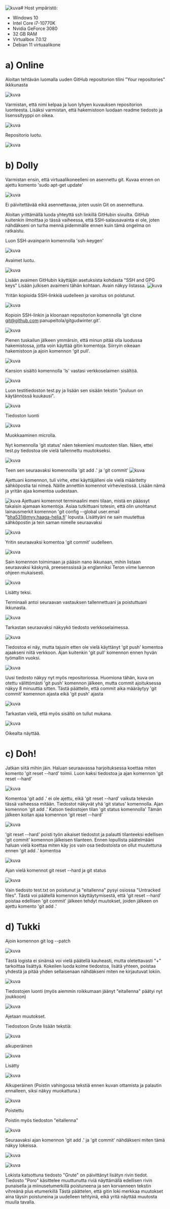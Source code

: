 ![kuva](https://github.com/panupeltola/palvelimet/assets/148875059/41046f1f-43bd-42dd-9dd6-260f01fece58)# Host ympäristö:
* Windows 10
* Intel Core i7-10770K
* Nvidia GeForce 3080
* 32 GB RAM
* Virtualbox 7.0.12
* Debian 11 virtuaalikone

# a) Online

Aloitan tehtävän luomalla uuden GitHub repositorion tilini "Your repositories" ikkkunasta

![kuva](https://github.com/panupeltola/palvelimet/assets/148875059/ae9a69da-c6c7-4059-ac39-eff5ef2b62d0)

Varmistan, että nimi kelpaa ja luon lyhyen kuvauksen repositorion luonteesta.
Lisäksi varmistan, että hakemistoon luodaan readme tiedosto ja lisenssityyppi on oikea.

![kuva](https://github.com/panupeltola/palvelimet/assets/148875059/9b244bef-80fa-4877-bd8a-3d17e5e080f2)


Repositorio luotu.

![kuva](https://github.com/panupeltola/palvelimet/assets/148875059/37ee84d8-3eb7-4f46-8d38-760df129cab0)


# b) Dolly

Varmistan ensin, että virtuaalikoneelleni on asennettu git. Kuvaa ennen on ajettu komento 'sudo apt-get update' 

![kuva](https://github.com/panupeltola/palvelimet/assets/148875059/6fca1b14-7935-42f9-a5af-26fc0fe50080)


Ei päivitettävää eikä asennettavaa, joten uusin Git on asennettuna.

Aloitan yrittämällä luoda yhteyttä ssh linkillä GitHubin sivuilta.
GitHub kuitenkin ilmoittaa jo tässä vaiheessa, että SSH-salausavainta ei ole, joten nähdäkseni on turha mennä pidemmälle ennen kuin tämä ongelma on ratkaistu.

Luon SSH-avainparin komennolla 'ssh-keygen'

![kuva](https://github.com/panupeltola/palvelimet/assets/148875059/3462d4e5-3c75-4a61-84cd-8a183dfd5ae0)


Avaimet luotu.

![kuva](https://github.com/panupeltola/palvelimet/assets/148875059/54f85f46-6449-4c7d-b4ef-295eefb8ba80)


Lisään avaimen GitHubin käyttäjän asetuksista kohdasta "SSH and GPG keys"
Lisään julkisen avaimeni tähän kohtaan.
Avain näkyy listassa.
![kuva](https://github.com/panupeltola/palvelimet/assets/148875059/a011d211-8729-46ef-b9c0-11d4894ae012)

Yritän kopioida SSH-linkkiä uudelleen ja varoitus on poistunut.

![kuva](https://github.com/panupeltola/palvelimet/assets/148875059/2f13b22d-29f9-42d8-9286-d97e453e777e)

Kopioin SSH-linkin ja kloonaan repositorion komennolla 'git clone git@github.com:panupeltola/gitgudwinter.git'.

![kuva](https://github.com/panupeltola/palvelimet/assets/148875059/e69926e1-b7fa-41b9-9d29-5cb488e22f1d)

Pienen tuskailun jälkeen ymmärsin, että minun pitää olla luodussa hakemistossa, jotta voin käyttää gitin komentoja.
Siirryin oikeaan hakemistoon ja ajoin komennon 'git pull'.

![kuva](https://github.com/panupeltola/palvelimet/assets/148875059/5e2f58fe-96e6-4bc2-a263-e7e9b2a6ba75)

Kansion sisältö komennolla 'ls' vastasi verkkoselaimen sisältöä.

![kuva](https://github.com/panupeltola/palvelimet/assets/148875059/98fbd8da-e626-42b4-a919-b3fb600eac8d)

Luon testitiedoston test.py ja lisään sen sisään tekstin "jouluun on käytännössä kuukausi".


![kuva](https://github.com/panupeltola/palvelimet/assets/148875059/02e48c28-9068-4ba6-b104-29c04b7b4b3b)

Tiedoston luonti

![kuva](https://github.com/panupeltola/palvelimet/assets/148875059/6b41c4f9-bcd1-4a3b-af1f-ce7b386e14f3)

Muokkaaminen microlla.

Nyt komennolla 'git status' näen tekemieni muutosten tilan. Näen, ettei test.py tiedostoa ole vielä tallennettu muutokseksi.

![kuva](https://github.com/panupeltola/palvelimet/assets/148875059/a8344289-5af5-4590-a8da-c5cb1d44ca55)

Teen sen seuraavaksi komennoilla 'git add .' ja 'git commit'
![kuva](https://github.com/panupeltola/palvelimet/assets/148875059/64f4aeca-3cd3-4133-9cd4-8201e702b31d)

Ajettuani komennon, tuli virhe, ettei käyttäjälleni ole vielä määritetty sähköpostia tai nimeä. Näille annettiin komennot virheviestissä. Lisään nämä ja yritän ajaa komentoa uudestaan.

![kuva](https://github.com/panupeltola/palvelimet/assets/148875059/eca000c7-b9db-47bf-8c8c-4687206416d4)
Ajettuani komennot terminaalini meni tilaan, mistä en päässyt takaisin ajamaan komentoja.
Asiaa tutkittuani totesin, että olin unohtanut lainausmerkit komennon 'git config --global user.email "bha531@myy.haaga-helia.fi' lopusta. Lisättyäni ne sain muutettua sähköpostin ja tein saman nimelle seuraavaksi

![kuva](https://github.com/panupeltola/palvelimet/assets/148875059/474f1147-5b5e-4a7d-870e-a8e85f352b5e)



Yritin seuraavaksi komentoa 'git commit' uudelleen.

![kuva](https://github.com/panupeltola/palvelimet/assets/148875059/bfd3236c-6f94-4230-b0e7-0144b6dd2ceb)

Sain komennon toimimaan ja pääsin nano ikkunaan, mihin listaan seuraavaksi käskynä, preesenssissä ja englanniksi Teron viime luennon ohjeen mukaisesti.

![kuva](https://github.com/panupeltola/palvelimet/assets/148875059/9633ff31-2e36-4624-9cda-75f1680c5268)

Lisätty teksi.


Terminaali antoi seuraavan vastauksen tallennettuani ja poistuttuani ikkunasta.

![kuva](https://github.com/panupeltola/palvelimet/assets/148875059/302bb0d9-1f27-4b74-a831-753253513775)


Tarkastan seuraavaksi näkyykö tiedosto verkkoselaimessa.

![kuva](https://github.com/panupeltola/palvelimet/assets/148875059/ad722df0-9035-47a5-ab72-0b6c13ec1847)

Tiedostoa ei näy, mutta tajusin etten ole vielä käyttänyt 'git push' komentoa ajaakseni niitä verkkoon.
Ajan kuitenkin 'git pull' komennon ennen hyvän työmallin vuoksi.

![kuva](https://github.com/panupeltola/palvelimet/assets/148875059/0250504b-6010-47a8-af83-00ad1983ed67)

Uusi tiedosto näkyy nyt myös repositoriossa. Huomiona tähän, kuva on otettu välittömästi 'git push' komennon jälkeen, mutta commit ajoituksessa näkyy 8 minuuttia sitten. Tästä päättelin, että commit aika määräytyy 'git commit' komennon ajasta eikä 'git push' ajasta

![kuva](https://github.com/panupeltola/palvelimet/assets/148875059/d9dd2486-f64f-4a64-b40a-5029371a68fe)

Tarkastan vielä, että myös sisältö on tullut mukana.

![kuva](https://github.com/panupeltola/palvelimet/assets/148875059/974919ea-d201-4cb2-8434-eca810b21fe7)

Oikealta näyttää.

# c) Doh!
Jatkan siitä mihin jäin. Haluan seuraavassa harjoituksessa koettaa miten komento 'git reset --hard' toimii.
Luon kaksi tiedostoa ja ajan komennon 'git reset --hard'

![kuva](https://github.com/panupeltola/palvelimet/assets/148875059/26bd9513-42ec-4435-a766-2e3b2376c9ba)

Komentoa 'git add .' ei ole ajettu, eikä 'git reset --hard' vaikuta tekevän tässä vaiheessa mitään. Tiedostot näkyvät yhä 'git status' komennolla.
Ajan komennon 'git add .'
Katson tiedostojen tilan 'git status komennolla' Tämän jälkeen koitan ajaa komennon 'git reset --hard'

![kuva](https://github.com/panupeltola/palvelimet/assets/148875059/26b10bd9-2748-4a65-b8e9-8cbe55398e71)

'git reset --hard' poisti työn aikaiset tiedostot ja palautti tilanteeksi edellisen 'git commit' komennon jälkeisen tilanteen.
Ennen lopullista päätelmääni haluan vielä koettaa miten käy jos vain osa tiedostoista on ollut muutettuna ennen 'git add .' komentoa

![kuva](https://github.com/panupeltola/palvelimet/assets/148875059/67afe71f-d736-402e-9e7b-49aaa3fd2d99)

Ajan vielä komennot git reset --hard ja git status

![kuva](https://github.com/panupeltola/palvelimet/assets/148875059/ea998520-c8ec-4cb9-a219-e47d1edf7ea9)

Vain tiedosto test.txt on poistunut ja "eitallenna" pysyi osiossa "Untracked files". Tästä voi päätellä komennon käyttäytymisestä, että 'git reset --hard' poistaa edellisen 'git commit' jälkeen tehdyt muutokset, joiden jälkeen on ajettu komento 'git add .'


# d) Tukki
Ajoin komennon git log --patch

![kuva](https://github.com/panupeltola/palvelimet/assets/148875059/70139ec5-cc0e-42a8-b147-e9f258a9d525)

Tästä logista ei sinänsä voi vielä päätellä kauheasti, mutta oletettavasti "+" tarkoittaa lisättyä.
Kokeilen luoda kolme tiedostoa, lisätä yhteen, poistaa yhdestä ja pitää yhden sellaisenaan nähdäkseni miten ne kirjautuvat lokiin.

![kuva](https://github.com/panupeltola/palvelimet/assets/148875059/dbbd6eb2-23d8-4e69-9de4-3d0f9722149c)

Tiedostojen luonti (myös aiemmin roikkumaan jäänyt "eitallenna" päätyi nyt joukkoon)

![kuva](https://github.com/panupeltola/palvelimet/assets/148875059/02dd1c47-fdb9-4de2-98c2-76823868cf4d)

Ajetaan muutokset.

Tiedostoon Grute lisään tekstiä:

![kuva](https://github.com/panupeltola/palvelimet/assets/148875059/003ec975-7491-4e60-9dae-3cec16cb1660)

alkuperäinen

![kuva](https://github.com/panupeltola/palvelimet/assets/148875059/565aa545-b81f-43f0-ada7-c096ad086003)

Lisätty

![kuva](https://github.com/panupeltola/palvelimet/assets/148875059/1e9ca0d1-b7d8-4b7b-bf21-f354ebf92153)

Alkuperäinen (Poistin vahingossa tekstiä ennen kuvan ottamista ja palautin ennalleen, siksi näkyy muokattuna.)

![kuva](https://github.com/panupeltola/palvelimet/assets/148875059/72303929-c834-47f0-b12e-5fc7cd9a7dc5)

Poistettu

Poistin myös tiedoston "eitallenna"

![kuva](https://github.com/panupeltola/palvelimet/assets/148875059/c844fcf4-afa9-47ab-9118-283a78fbab40)

Seuraavaksi ajan komennon 'git add .' ja 'git commit' nähdäkseni miten tämä näkyy lokeissa.

![kuva](https://github.com/panupeltola/palvelimet/assets/148875059/ba9bcb83-953a-4924-9a61-460720d0c26e)

![kuva](https://github.com/panupeltola/palvelimet/assets/148875059/9b0fca84-2dc1-44a4-bcc6-56139533ab2d)

Lokista katsottuna tiedosto "Grute" on päivittänyt lisätyn rivin tiedot. Tiedosto "Poro" käsittelee muuttunutta riviä näyttämällä edellisen rivin punaisella ja miinusetumerkillä poistuneena ja sen korvanneen tekstin vihreänä plus etumerkillä 
Tästä päättelen, että gitin loki merkkaa muutokset aina täysin poistuneina ja uudelleen tehtyinä, eikä yritä näyttää muutosta muulla tavalla.



































